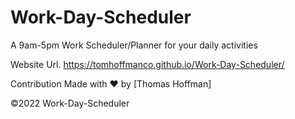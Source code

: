 # Work-Day-Scheduler

A 9am-5pm Work Scheduler/Planner for your daily activities

Website Url. https://tomhoffmanco.github.io/Work-Day-Scheduler/

Contribution Made with ❤️ by [Thomas Hoffman]

©️2022 Work-Day-Scheduler
